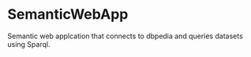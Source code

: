 # SemanticWebApp
Semantic web applcation that connects to dbpedia and queries datasets using Sparql.
